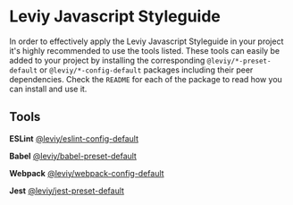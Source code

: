 # Leviy Javascript Styleguide

In order to effectively apply the Leviy Javascript Styleguide in your project it's
highly recommended to use the tools listed. These tools can easily be added to your project by
installing the corresponding `@leviy/*-preset-default` or `@leviy/*-config-default` packages
including their peer dependencies. Check the `README` for each of the package to read
how you can install and use it.

## Tools

__ESLint__ [@leviy/eslint-config-default](https://github.com/leviy/javascript-coding-standard/tree/master/packages/eslint-config-default/)

__Babel__ [@leviy/babel-preset-default](https://github.com/leviy/babel-preset-default/)

__Webpack__ [@leviy/webpack-config-default](https://github.com/leviy/webpack-config-default/)

__Jest__ [@leviy/jest-preset-default](https://github.com/leviy/jest-preset-default/)
